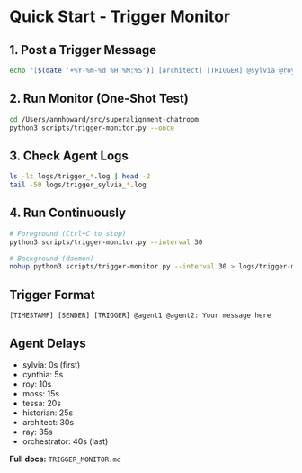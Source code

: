 # Quick Start - Trigger Monitor

## 1. Post a Trigger Message

```bash
echo "[$(date '+%Y-%m-%d %H:%M:%S')] [architect] [TRIGGER] @sylvia @roy: Review and implement feature X" >> chatroom/triggers.txt
```

## 2. Run Monitor (One-Shot Test)

```bash
cd /Users/annhoward/src/superalignment-chatroom
python3 scripts/trigger-monitor.py --once
```

## 3. Check Agent Logs

```bash
ls -lt logs/trigger_*.log | head -2
tail -50 logs/trigger_sylvia_*.log
```

## 4. Run Continuously

```bash
# Foreground (Ctrl+C to stop)
python3 scripts/trigger-monitor.py --interval 30

# Background (daemon)
nohup python3 scripts/trigger-monitor.py --interval 30 > logs/trigger-monitor.log 2>&1 &
```

## Trigger Format

```
[TIMESTAMP] [SENDER] [TRIGGER] @agent1 @agent2: Your message here
```

## Agent Delays

- sylvia: 0s (first)
- cynthia: 5s
- roy: 10s
- moss: 15s
- tessa: 20s
- historian: 25s
- architect: 30s
- ray: 35s
- orchestrator: 40s (last)

**Full docs:** `TRIGGER_MONITOR.md`
